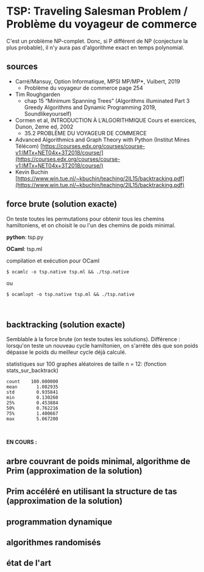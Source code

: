 
# TSP: Traveling Salesman Problem / Problème du voyageur de commerce

C'est un problème NP-complet. Donc, si P différent de NP
(conjecture la plus probable), il n'y aura pas d'algorithme exact en
temps polynomial.

## sources

- Carré/Mansuy, Option Informatique, MPSI MP/MP*, Vuibert, 2019
    - Problème du voyageur de commerce page 254
- Tim Roughgarden
    - chap 15 “Minimum Spanning Trees”
    (Algorithms illuminated Part 3 Greedy Algorithms and Dynamic Programming
    2019, Soundlikeyourself)
- Cormen et al, INTRODUCTION À L’ALGORITHMIQUE Cours et exercices, Dunon, 2eme ed, 2002
    - 35.2 PROBLÈME DU VOYAGEUR DE COMMERCE
- Advanced Algorithmics and Graph Theory with Python (Institut Mines Télécom)
[https://courses.edx.org/courses/course-v1:IMTx+NET04x+3T2018/course/](https://courses.edx.org/courses/course-v1:IMTx+NET04x+3T2018/course/)
- Kevin Buchin [https://www.win.tue.nl/~kbuchin/teaching/2IL15/backtracking.pdf](https://www.win.tue.nl/~kbuchin/teaching/2IL15/backtracking.pdf)



## force brute (solution exacte)

On teste toutes les permutations pour obtenir tous les chemins hamiltoniens,
et on choisit le ou l'un des chemins de poids minimal.

**python**: tsp.py

**OCaml**: tsp.ml

compilation et exécution pour OCaml

```
$ ocamlc -o tsp.native tsp.ml && ./tsp.native
```
ou
```
$ ocamlopt -o tsp.native tsp.ml && ./tsp.native
```

<br>

## backtracking (solution exacte)

Semblable à la force brute (on teste toutes les solutions). Différence :
lorsqu'on teste un nouveau cycle hamiltonien, on s'arrête dès que son
poids dépasse le poids du meilleur cycle déjà calculé.


statistiques sur 100 graphes aléatoires de taille n = 12:
(fonction stats_sur_backtrack)

```
count    100.000000
mean       1.082935
std        0.935841
min        0.130260
25%        0.453884
50%        0.762216
75%        1.400667
max        5.067200
```

<br>

**EN COURS :**

## arbre couvrant de poids minimal, algorithme de Prim (approximation de la solution)

## Prim accéléré en utilisant la structure de tas   (approximation de la solution)

## programmation dynamique

## algorithmes randomisés

## état de l'art

